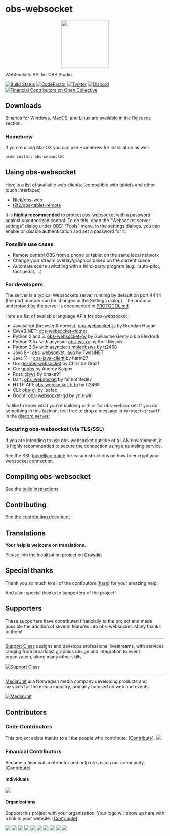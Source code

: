# obs-websocket

<p align="center">
  <img src="/.github/images/obsws_logo.png" width=150 align="center">
</p>

WebSockets API for OBS Studio.

[![Build Status](https://dev.azure.com/Palakis/obs-websocket/_apis/build/status/Palakis.obs-websocket?branchName=4.x-current)](https://dev.azure.com/Palakis/obs-websocket/_build/latest?definitionId=2&branchName=4.x-current)
[![CodeFactor](https://www.codefactor.io/repository/github/palakis/obs-websocket/badge)](https://www.codefactor.io/repository/github/palakis/obs-websocket)
[![Twitter](https://img.shields.io/twitter/url/https/twitter.com/fold_left.svg?style=social&label=Follow%20%40LePalakis)](https://twitter.com/LePalakis)
[![Discord](https://img.shields.io/discord/715691013825364120.svg?label=&logo=discord&logoColor=ffffff&color=7389D8&labelColor=6A7EC2)](https://discord.gg/WBaSQ3A)
[![Financial Contributors on Open Collective](https://opencollective.com/obs-websocket/all/badge.svg?label=financial+contributors)](https://opencollective.com/obs-websocket)

## Downloads

Binaries for Windows, MacOS, and Linux are available in the [Releases](https://github.com/Palakis/obs-websocket/releases) section.

### Homebrew

If you're using MacOS you can use Homebrew for installation as well:

```sh
brew install obs-websocket
```

## Using obs-websocket

Here is a list of available web clients: (compatible with tablets and other touch interfaces)

- [Niek/obs-web](https://github.com/Niek/obs-web)
- [t2t2/obs-tablet-remote](https://github.com/t2t2/obs-tablet-remote)

It is **highly recommended** to protect obs-websocket with a password against unauthorized control. To do this, open the "Websocket server settings" dialog under OBS' "Tools" menu. In the settings dialogs, you can enable or disable authentication and set a password for it.

### Possible use cases

- Remote control OBS from a phone or tablet on the same local network
- Change your stream overlay/graphics based on the current scene
- Automate scene switching with a third-party program (e.g. : auto-pilot, foot pedal, ...)

### For developers

The server is a typical Websockets server running by default on port 4444 (the port number can be changed in the Settings dialog).
The protocol understood by the server is documented in [PROTOCOL.md](docs/generated/protocol.md).

Here's a list of available language APIs for obs-websocket :
- Javascript (browser & nodejs): [obs-websocket-js](https://github.com/haganbmj/obs-websocket-js) by Brendan Hagan
- C#/VB.NET: [obs-websocket-dotnet](https://github.com/Palakis/obs-websocket-dotnet)
- Python 2 and 3: [obs-websocket-py](https://github.com/Elektordi/obs-websocket-py) by Guillaume Genty a.k.a Elektordi
- Python 3.5+ with asyncio: [obs-ws-rc](https://github.com/KirillMysnik/obs-ws-rc) by Kirill Mysnik
- Python 3.6+ with asyncio: [simpleobsws](https://github.com/IRLToolkit/simpleobsws) by tt2468
- Java 8+: [obs-websocket-java](https://github.com/Twasi/websocket-obs-java) by TwasiNET
- Java 11+: [obs-java-client](https://github.com/harm27/obs-java-client) by harm27
- Go: [go-obs-websocket](https://github.com/christopher-dG/go-obs-websocket) by Chris de Graaf
- Go: [goobs](https://github.com/andreykaipov/goobs) by Andrey Kaipov
- Rust: [obws](https://github.com/dnaka91/obws) by dnaka91
- Dart: [obs_websocket](https://pub.dev/packages/obs_websocket) by faithoflifedev
- HTTP API: [obs-websocket-http](https://github.com/IRLToolkit/obs-websocket-http) by tt2468
- CLI: [obs-cli](https://github.com/leafac/obs-cli) by leafac
- Godot: [obs-websocket-gd](https://github.com/you-win/obs-websocket-gd) by you-win

I'd like to know what you're building with or for obs-websocket. If you do something in this fashion, feel free to drop a message in `#project-showoff` in the [discord server!](https://discord.gg/WBaSQ3A)

### Securing obs-websocket (via TLS/SSL)

If you are intending to use obs-websocket outside of a LAN environment, it is highly recommended to secure the connection using a tunneling service.

See the SSL [tunnelling guide](SSL-TUNNELLING.md) for easy instructions on how to encrypt your websocket connection.

## Compiling obs-websocket

See the [build instructions](BUILDING.md).

## Contributing

See [the contributing document](/CONTRIBUTING.md)

## Translations

**Your help is welcome on translations.**

Please join the localization project on [Crowdin](https://crowdin.com/project/obs-websocket)

## Special thanks

Thank you so much to all of the contibutors [(here)](https://github.com/Palakis/obs-websocket/graphs/contributors) for your amazing help.

And also: special thanks to supporters of the project!

## Supporters

These supporters have contributed financially to the project and made possible the addition of several features into obs-websocket. Many thanks to them!

---

[Support Class](http://supportclass.net) designs and develops professional livestreams, with services ranging from broadcast graphics design and integration to event organization, along many other skills.

[![Support Class](.github/images/supportclass_logo_blacktext.png)](http://supportclass.net)

---

[MediaUnit](http://www.mediaunit.no) is a Norwegian media company developing products and services for the media industry, primarly focused on web and events.

[![MediaUnit](.github/images/mediaunit_logo_black.png)](http://www.mediaunit.no/)

## Contributors

### Code Contributors

This project exists thanks to all the people who contribute. [[Contribute](CONTRIBUTING.md)].
<a href="https://github.com/Palakis/obs-websocket/graphs/contributors"><img src="https://opencollective.com/obs-websocket/contributors.svg?width=890&button=false" /></a>

### Financial Contributors

Become a financial contributor and help us sustain our community. [[Contribute](https://opencollective.com/obs-websocket/contribute)]

#### Individuals

<a href="https://opencollective.com/obs-websocket"><img src="https://opencollective.com/obs-websocket/individuals.svg?width=890"></a>

#### Organizations

Support this project with your organization. Your logo will show up here with a link to your website. [[Contribute](https://opencollective.com/obs-websocket/contribute)]

<a href="https://opencollective.com/obs-websocket/organization/0/website"><img src="https://opencollective.com/obs-websocket/organization/0/avatar.svg"></a>
<a href="https://opencollective.com/obs-websocket/organization/1/website"><img src="https://opencollective.com/obs-websocket/organization/1/avatar.svg"></a>
<a href="https://opencollective.com/obs-websocket/organization/2/website"><img src="https://opencollective.com/obs-websocket/organization/2/avatar.svg"></a>
<a href="https://opencollective.com/obs-websocket/organization/3/website"><img src="https://opencollective.com/obs-websocket/organization/3/avatar.svg"></a>
<a href="https://opencollective.com/obs-websocket/organization/4/website"><img src="https://opencollective.com/obs-websocket/organization/4/avatar.svg"></a>
<a href="https://opencollective.com/obs-websocket/organization/5/website"><img src="https://opencollective.com/obs-websocket/organization/5/avatar.svg"></a>
<a href="https://opencollective.com/obs-websocket/organization/6/website"><img src="https://opencollective.com/obs-websocket/organization/6/avatar.svg"></a>
<a href="https://opencollective.com/obs-websocket/organization/7/website"><img src="https://opencollective.com/obs-websocket/organization/7/avatar.svg"></a>
<a href="https://opencollective.com/obs-websocket/organization/8/website"><img src="https://opencollective.com/obs-websocket/organization/8/avatar.svg"></a>
<a href="https://opencollective.com/obs-websocket/organization/9/website"><img src="https://opencollective.com/obs-websocket/organization/9/avatar.svg"></a>

